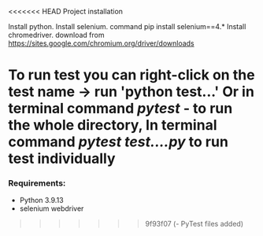 <<<<<<< HEAD
Project installation

Install python.
Install selenium. command pip install selenium==4.*
Install chromedriver. download from https://sites.google.com/chromium.org/driver/downloads

To run test you can right-click on the test name -> run 'python test...'
Or in terminal command _pytest_ - to run the whole directory,
In terminal command _pytest test....py_ to run test individually
=======
### Requirements:
* Python 3.9.13
* selenium webdriver
>>>>>>> 9f93f07 (- PyTest files added)
